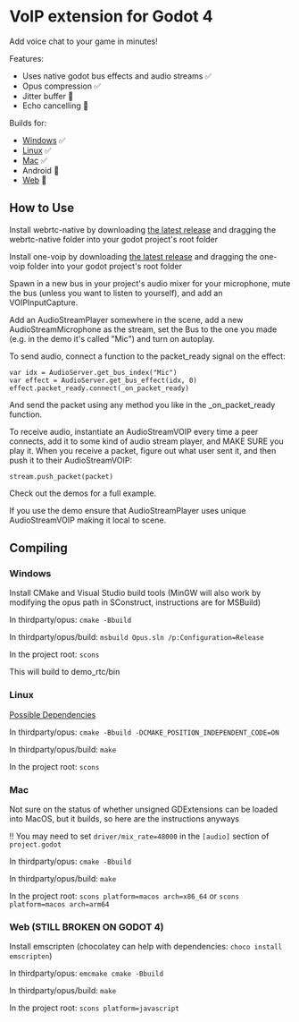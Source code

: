 # VoIP extension for Godot 4

Add voice chat to your game in minutes!

Features:
- Uses native godot bus effects and audio streams ✅
- Opus compression ✅
- Jitter buffer 🚧
- Echo cancelling 🚧

Builds for:
- [Windows](#windows) ✅
- [Linux](#linux) ✅
- [Mac](#mac) ✅
- Android 🚧
- [Web](#web-still-broken-on-godot-4) 🚧

## How to Use

Install webrtc-native by downloading [the latest release](https://github.com/godotengine/webrtc-native/releases) and dragging the webrtc-native folder into your godot project's root folder

Install one-voip by downloading [the latest release](https://github.com/RevoluPowered/one-voip-godot-4/releases) and dragging the one-voip folder into your godot project's root folder

Spawn in a new bus in your project's audio mixer for your microphone, mute the bus (unless you want to listen to yourself), and add an VOIPInputCapture.

Add an AudioStreamPlayer somewhere in the scene, add a new AudioStreamMicrophone as the stream, set the Bus to the one you made (e.g. in the demo it's called "Mic") and turn on autoplay.

To send audio, connect a function to the packet_ready signal on the effect:
```
var idx = AudioServer.get_bus_index("Mic")
var effect = AudioServer.get_bus_effect(idx, 0)
effect.packet_ready.connect(_on_packet_ready)
```
And send the packet using any method you like in the _on_packet_ready function.

To receive audio, instantiate an AudioStreamVOIP every time a peer connects, add it to some kind of audio stream player, and MAKE SURE you play it. When you receive a packet, figure out what user sent it, and then push it to their AudioStreamVOIP:
```
stream.push_packet(packet)
```

Check out the demos for a full example.

If you use the demo ensure that AudioStreamPlayer uses unique AudioStreamVOIP making it local to scene.

## Compiling

### Windows

Install CMake and Visual Studio build tools (MinGW will also work by modifying the opus path in SConstruct, instructions are for MSBuild)

In thirdparty/opus: `cmake -Bbuild`

In thirdparty/opus/build: `msbuild Opus.sln /p:Configuration=Release`

In the project root: `scons`

This will build to demo_rtc/bin

### Linux

[Possible Dependencies](https://docs.godotengine.org/en/stable/contributing/development/compiling/compiling_for_linuxbsd.html)

In thirdparty/opus: `cmake -Bbuild -DCMAKE_POSITION_INDEPENDENT_CODE=ON`

In thirdparty/opus/build: `make`

In the project root: `scons`

### Mac

Not sure on the status of whether unsigned GDExtensions can be loaded into MacOS, but it builds, so here are the instructions anyways

!! You may need to set `driver/mix_rate=48000` in the `[audio]` section of `project.godot`

In thirdparty/opus: `cmake -Bbuild`

In thirdparty/opus/build: `make`

In the project root: `scons platform=macos arch=x86_64` or `scons platform=macos arch=arm64`

### Web (STILL BROKEN ON GODOT 4)

Install emscripten (chocolatey can help with dependencies: `choco install emscripten`)

In thirdparty/opus: `emcmake cmake -Bbuild`

In thirdparty/opus/build: `make`

In the project root: `scons platform=javascript`